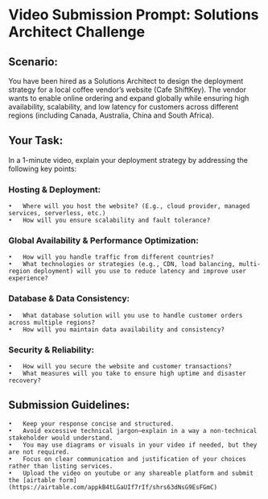 # Video Submission Prompt: Solutions Architect Challenge

## Scenario:

You have been hired as a Solutions Architect to design the deployment strategy for a local coffee vendor’s website (Cafe ShiftKey). The vendor wants to enable online ordering and expand globally while ensuring high availability, scalability, and low latency for customers across different regions (including Canada, Australia, China and South Africa).

## Your Task:

In a 1-minute video, explain your deployment strategy by addressing the following key points:

### Hosting & Deployment:
	•	Where will you host the website? (E.g., cloud provider, managed services, serverless, etc.)
	•	How will you ensure scalability and fault tolerance?

### Global Availability & Performance Optimization:
	•	How will you handle traffic from different countries?
	•	What technologies or strategies (e.g., CDN, load balancing, multi-region deployment) will you use to reduce latency and improve user experience?

### Database & Data Consistency:
	•	What database solution will you use to handle customer orders across multiple regions?
	•	How will you maintain data availability and consistency?

### Security & Reliability:
	•	How will you secure the website and customer transactions?
	•	What measures will you take to ensure high uptime and disaster recovery?

## Submission Guidelines:
	•	Keep your response concise and structured.
	•	Avoid excessive technical jargon—explain in a way a non-technical stakeholder would understand.
	•	You may use diagrams or visuals in your video if needed, but they are not required.
	•	Focus on clear communication and justification of your choices rather than listing services.
    •	Upload the video on youtube or any shareable platform and submit the [airtable form](https://airtable.com/appkB4tLGaUIf7rIf/shrs63dNsG9EsFGmC)